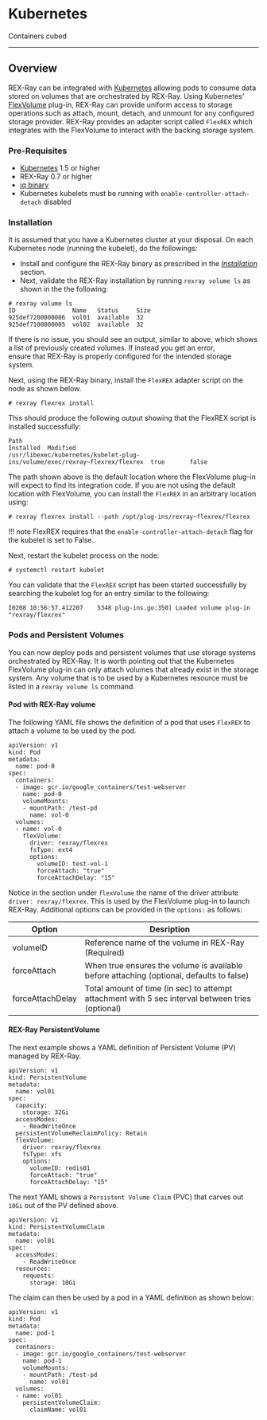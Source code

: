 # Kubernetes

Containers cubed

---

## Overview
REX-Ray can be integrated with [Kubernetes](https://kubernetes.io/) allowing
pods to consume data stored on volumes that are orchestrated by REX-Ray. Using
Kubernetes' [FlexVolume](https://kubernetes.io/docs/user-guide/volumes/#flexvolume)
plug-in, REX-Ray can provide uniform access to storage operations such as attach,
mount, detach, and unmount for any configured storage provider.  REX-Ray provides an
adapter script called `FlexREX` which integrates with the FlexVolume to interact
with the backing storage system.

### Pre-Requisites
- [Kubernetes](https://kubernetes.io/) 1.5 or higher
- REX-Ray 0.7 or higher
- [jq binary](https://stedolan.github.io/jq/)
- Kubernetes kubelets must be running with `enable-controller-attach-detach` disabled

### Installation
It is assumed that you have a Kubernetes cluster at your disposal. On each
Kubernetes node (running the kubelet), do the followings:

- Install and configure the REX-Ray binary as prescribed in the
[*Installation*](../installation.md) section.  
- Next, validate the REX-Ray installation by running `rexray volume ls`
as shown in the the following:

```
# rexray volume ls
ID                Name   Status     Size
925def7200000006  vol01  available  32
925def7100000005  vol02  available  32
```

If there is no issue, you should see an output, similar to above, which shows
a list of previously created volumes. If instead you get an error,  
ensure that REX-Ray is properly configured for the intended storage system.

Next, using the REX-Ray binary,  install the `FlexREX` adapter script on the node
as shown below.  

```
# rexray flexrex install
```

This should produce the following output showing that the FlexREX script is
installed successfully:

```
Path                                                                        Installed  Modified
/usr/libexec/kubernetes/kubelet-plug-ins/volume/exec/rexray~flexrex/flexrex  true       false
```

The path shown above is the default location where the FlexVolume plug-in will
expect to find its integration code.  If you are not using the default location
with FlexVolume, you can install the  `FlexREX` in an arbitrary location using:

```
# rexray flexrex install --path /opt/plug-ins/rexray~flexrex/flexrex
```

!!! note
    FlexREX requires that the `enable-controller-attach-detach` flag for the
    kubelet is set to False.

Next, restart the kubelet process on the node:

```
# systemctl restart kubelet
```

You can validate that the `FlexREX` script has been started successfully by searching
the kubelet log for an entry similar to the following:

```
I0208 10:56:57.412207    5348 plug-ins.go:350] Loaded volume plug-in "rexray/flexrex"
```

### Pods and Persistent Volumes
You can now deploy pods and persistent volumes that use storage systems orchestrated
by REX-Ray.  It is worth pointing out that the Kubernetes FlexVolume plug-in can only
attach volumes that already exist in the storage system.  Any volume that is to be used
by a Kubernetes resource must be listed in a `rexray volume ls` command.

#### Pod with REX-Ray volume
The following YAML file shows the definition of a pod that uses `FlexREX` to attach a volume
to be used by the pod.

```
apiVersion: v1
kind: Pod
metadata:
  name: pod-0
spec:
  containers:
  - image: gcr.io/google_containers/test-webserver
    name: pod-0
    volumeMounts:
    - mountPath: /test-pd
      name: vol-0
  volumes:
  - name: vol-0
    flexVolume:
      driver: rexray/flexrex
      fsType: ext4
      options:
        volumeID: test-vol-1
        forceAttach: "true"
        forceAttachDelay: "15"
```
Notice in the section under `flexVolume` the name of the driver attribute
`driver: rexray/flexrex`. This is used by the FlexVolume plug-in to launch REX-Ray.
Additional options can be provided in the `options:` as follows:

Option|Desription
------|----------
volumeID|Reference name of the volume in REX-Ray (Required)
forceAttach|When true ensures the volume is available before attaching (optional, defaults to false)
forceAttachDelay|Total amount of time (in sec) to attempt attachment with 5 sec interval between tries (optional)

#### REX-Ray PersistentVolume
The next example shows a YAML definition of Persistent Volume (PV) managed
by REX-Ray.

```
apiVersion: v1
kind: PersistentVolume
metadata:
  name: vol01
spec:
  capacity:
    storage: 32Gi
  accessModes:
    - ReadWriteOnce
  persistentVolumeReclaimPolicy: Retain
  flexVolume:
    driver: rexray/flexrex
    fsType: xfs
    options:
      volumeID: redis01
      forceAttach: "true"
      forceAttachDelay: "15"
```

The next YAML shows a `Persistent Volume Claim` (PVC) that carves out `10Gi` out of
the PV defined above.

```
apiVersion: v1
kind: PersistentVolumeClaim
metadata:
  name: vol01
spec:
  accessModes:
    - ReadWriteOnce
  resources:
    requests:
      storage: 10Gi
```

The claim can then be used by a pod in a YAML definition as shown below:

```
apiVersion: v1
kind: Pod
metadata:
  name: pod-1
spec:
  containers:
  - image: gcr.io/google_containers/test-webserver
    name: pod-1
    volumeMounts:
    - mountPath: /test-pd
      name: vol01
  volumes:
  - name: vol01
    persistentVolumeClaim:
      claimName: vol01
```
